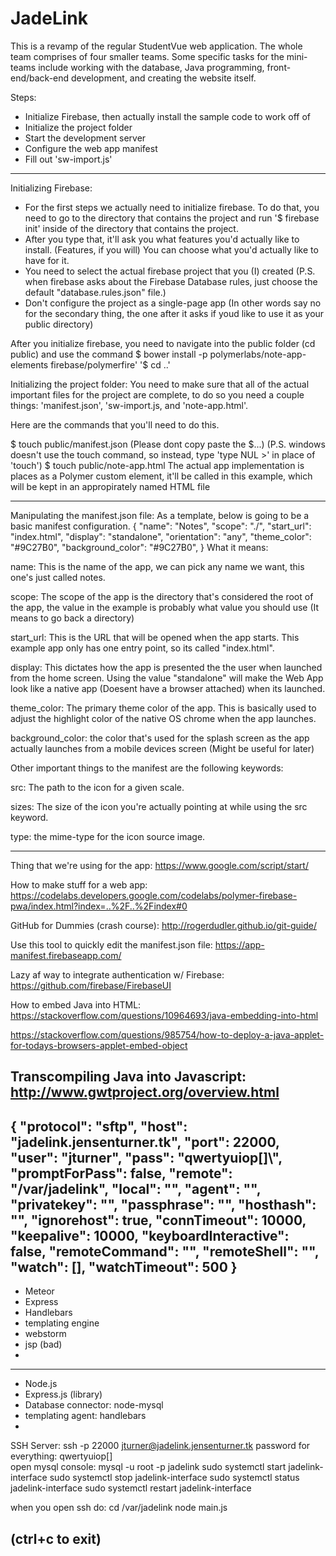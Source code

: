 # JadeLink

This is a revamp of the regular StudentVue web application. The whole team comprises of four smaller teams. Some specific tasks for the mini-teams include working with the database, Java programming, front-end/back-end development, and creating the website itself.

Steps:

- Initialize Firebase, then actually install the sample code to work off of
- Initialize the project folder
- Start the development server
- Configure the web app manifest
- Fill out 'sw-import.js'

----------------------------------------------------------------------------------------------------------------------------------------

Initializing Firebase:

- For the first steps we actually need to initialize firebase. To do that, you need to go to the directory that contains the project and run '$ firebase init' inside of the directory that contains the project.
- After you type that, it'll ask you what features you'd actually like to install. (Features, if you will) You can choose what you'd actually like to have for it.
- You need to select the actual firebase project that you (I) created (P.S. when firebase asks about the Firebase Database rules, just choose the default "database.rules.json" file.)
- Don't configure the project as a single-page app (In other words say no for the secondary thing, the one after it asks if youd like to use it as your public directory)

After you initialize firebase, you need to navigate into the public folder (cd public)
and use the command $ bower install -p polymerlabs/note-app-elements firebase/polymerfire'
'$ cd ..'

Initializing the project folder:
You need to make sure that all of the actual important files for the project are complete, to do so you need a couple things: 'manifest.json', 'sw-import.js, and 'note-app.html'.

Here are the commands that you'll need to do this.

$ touch public/manifest.json
(Please dont copy paste the $...) (P.S. windows doesn't use the touch command, so instead, type 'type NUL >' in place of 'touch')
$ touch public/note-app.html
The actual app implementation is places as a Polymer custom element, it'll be called <note-app> in this example, which will be kept in an appropirately named HTML file

----------------------------------------------------------------------------------------------------------------------------------------

Manipulating the manifest.json file:
As a template, below is going to be a basic manifest configuration.
{
  "name": "Notes",
  "scope": "./",
  "start_url": "index.html",
  "display": "standalone",
  "orientation": "any",
  "theme_color": "#9C27B0",
  "background_color": "#9C27B0",
}
 What it means:

 name: This is the name of the app, we can pick any name we want, this one's just called notes.

 scope: The scope of the app is the directory that's considered the root of the app, the value in the example is probably what value you should use (It means to go back a directory)

 start_url: This is the URL that will be opened when the app starts. This example app only has one entry point, so its called "index.html".

 display: This dictates how the app is presented the the user when launched from the home screen. Using the value "standalone" will make the Web App look like a native app (Doesent have a browser attached) when its launched.

 theme_color: The primary theme color of the app. This is basically used to adjust the highlight color of the native OS chrome when the app launches.

 background_color: the color that's used for the splash screen as the app actually launches from a mobile devices screen (Might be useful for later)

 Other important things to the manifest are the following keywords:

 src: The path to the icon for a given scale.

 sizes: The size of the icon you're actually pointing at while using the src keyword.

 type: the mime-type for the icon source image.

---------------------------------------------------------------------------------------------------------------------------------------

Thing that we're using for the app: https://www.google.com/script/start/

How to make stuff for a web app: https://codelabs.developers.google.com/codelabs/polymer-firebase-pwa/index.html?index=..%2F..%2Findex#0

GitHub for Dummies (crash course): http://rogerdudler.github.io/git-guide/

Use this tool to quickly edit the manifest.json file: https://app-manifest.firebaseapp.com/

Lazy af way to integrate authentication w/ Firebase: https://github.com/firebase/FirebaseUI

How to embed Java into HTML: 
https://stackoverflow.com/questions/10964693/java-embedding-into-html

https://stackoverflow.com/questions/985754/how-to-deploy-a-java-applet-for-todays-browsers-applet-embed-object

Transcompiling Java into Javascript: http://www.gwtproject.org/overview.html
----------------------------------------------------------------------------------------------------------------------------------------
{
    "protocol": "sftp",
    "host": "jadelink.jensenturner.tk",
    "port": 22000,
    "user": "jturner",
    "pass": "qwertyuiop[]\\",
    "promptForPass": false,
    "remote": "/var/jadelink",
    "local": "",
    "agent": "",
    "privatekey": "",
    "passphrase": "",
    "hosthash": "",
    "ignorehost": true,
    "connTimeout": 10000,
    "keepalive": 10000,
    "keyboardInteractive": false,
    "remoteCommand": "",
    "remoteShell": "",
    "watch": [],
    "watchTimeout": 500
}
----------------------------------------------------------------------------------------------------------------------------------------
- Meteor
- Express
- Handlebars
- templating engine
- webstorm
- jsp (bad)
-




-------------------------------
- Node.js
- Express.js (library)
- Database connector: node-mysql
- templating agent: handlebars
- 

SSH Server: ssh -p 22000 jturner@jadelink.jensenturner.tk
password for everything: qwertyuiop[]\
open mysql console: mysql -u root -p jadelink
sudo systemctl start jadelink-interface
sudo systemctl stop jadelink-interface
sudo systemctl status jadelink-interface
sudo systemctl restart jadelink-interface

when you open ssh do: cd /var/jadelink
	node main.js

(ctrl+c to exit)
----------------------------------------------------------------------------------------------------------------------------------------
